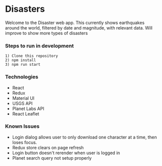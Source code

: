 # Disasters

Welcome to the Disaster web app. This currently shows earthquakes around the world, filtered by date and magnitude, 
with relevant data. Will improve to show more types of disasters


### Steps to run in development
`1) Clone this repository`\
`2) npm install`\
`3) npm run start`

### Technologies
- React
- Redux
- Material UI
- USGS API
- Planet Labs API
- React Leaflet

### Known Issues
- Login dialog allows user to only download one character at a time, then loses focus.
- Redux store clears on page refresh
- Login button doesn't rerender when user is logged in
- Planet search query not setup properly